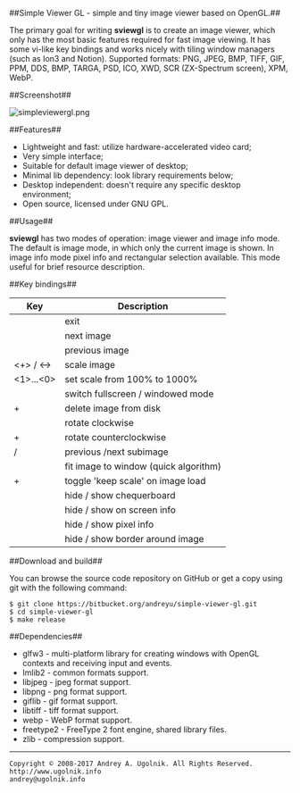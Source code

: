##Simple Viewer GL - simple and tiny image viewer based on OpenGL.##

The primary goal for writing **sviewgl** is to create an image viewer, which only has the most basic features required for fast image viewing. It has some vi-like key bindings and works nicely with tiling window managers (such as Ion3 and Notion).
Supported formats: PNG, JPEG, BMP, TIFF, GIF, PPM, DDS, BMP, TARGA, PSD, ICO, XWD, SCR (ZX-Spectrum screen), XPM, WebP.

##Screenshot##

![simpleviewergl.png](https://bitbucket.org/repo/XgobE8/images/1203610096-simpleviewergl.png)

##Features##

* Lightweight and fast: utilize hardware-accelerated video card;
* Very simple interface;
* Suitable for default image viewer of desktop;
* Minimal lib dependency: look library requirements below;
* Desktop independent: doesn't require any specific desktop environment;
* Open source, licensed under GNU GPL.

##Usage##

**sviewgl** has two modes of operation: image viewer and image info mode. The default is image mode, in which only the current image is shown. In image info mode pixel info and rectangular selection available. This mode useful for brief resource description.

##Key bindings##

Key             | Description
----------------| --------------------------------------
<esc>           | exit
<space>         | next image
<backspace>     | previous image
<+> / <->       | scale image
<1>...<0>       | set scale from 100% to 1000%
<enter>         | switch fullscreen / windowed mode
<ctrl>+<del>    | delete image from disk
<r>             | rotate clockwise
<shift>+<r>     | rotate counterclockwise
<pgup> / <bgdn> | previous /next subimage
<s>             | fit image to window (quick algorithm)
<shift>+<s>     | toggle 'keep scale' on image load
<c>             | hide / show chequerboard
<i>             | hide / show on screen info
<p>             | hide / show pixel info
<b>             | hide / show border around image

##Download and build##

You can browse the source code repository on GitHub or get a copy using git with the following command:
```
$ git clone https://bitbucket.org/andreyu/simple-viewer-gl.git
$ cd simple-viewer-gl
$ make release
```

##Dependencies##

* glfw3 - multi-platform library for creating windows with OpenGL contexts and receiving input and events.
* Imlib2 - common formats support.
* libjpeg - jpeg format support.
* libpng - png format support.
* giflib - gif format support.
* libtiff - tiff format support.
* webp - WebP format support.
* freetype2 - FreeType 2 font engine, shared library files.
* zlib - compression support.

***
```
Copyright © 2008-2017 Andrey A. Ugolnik. All Rights Reserved.
http://www.ugolnik.info
andrey@ugolnik.info
```
